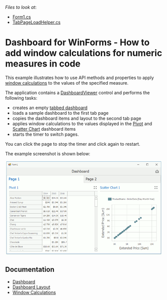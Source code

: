 <!-- default file list -->
*Files to look at*:

* [Form1.cs](./CS/WindowCalculationExample/Form1.cs)
* [TabPageLoadHelper.cs](./CS/WindowCalculationExample/TabPageLoadHelper.cs)
<!-- default file list end -->

# Dashboard for WinForms - How to add window calculations for numeric measures in code

This example illustrates how to use API methods and properties to apply [window calculations](https://docs.devexpress.com/Dashboard/116917) to the values of the specified measure.

The application contains a [DashboardViewer](https://docs.devexpress.com/Dashboard/117122) control and performs the following tasks:

- creates an empty [tabbed dashboard](https://docs.devexpress.com/Dashboard/116693)
- loads a sample dashboard to the first tab page
- copies the dashboard items and layout to the second tab page
- applies window calculations to the values displayed in the [Pivot](https://docs.devexpress.com/Dashboard/15266) and [Scatter Chart](https://docs.devexpress.com/Dashboard/114805) dashboard items
- starts the timer to switch pages.

You can click the page to stop the timer and click again to restart.

The example screenshot is shown below:

![](https://github.com/DevExpress-Examples/winforms-dashboard-window-calculation-example/blob/18.2.3%2B/images/WindowCalculations.gif)

## Documentation

- [Dashboard](https://docs.devexpress.com/Dashboard/116503/basic-concepts-and-terminology/dashboard)
- [Dashboard Layout](https://docs.devexpress.com/Dashboard/116693/common-features/dashboard-layout)
- [Window Calculations](https://docs.devexpress.com/Dashboard/116917/common-features/advanced-analytics/window-calculations)
